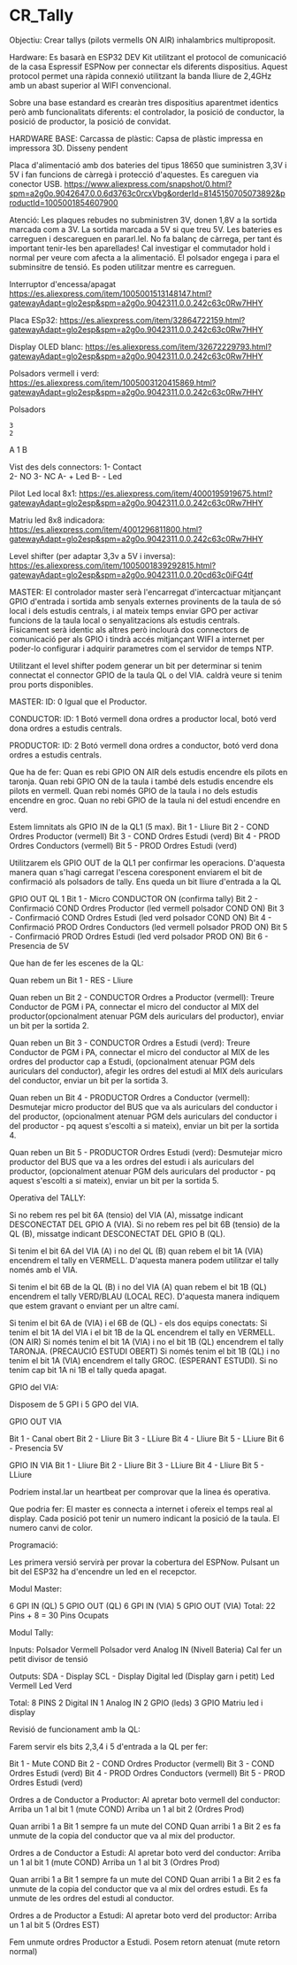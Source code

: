 # CR_Tally

Objectiu: 
Crear tallys (pilots vermells ON AIR) inhalambrics multiproposit.

Hardware:
Es basarà en ESP32 DEV Kit utilitzant el protocol de comunicació de la casa Espressif ESPNow per connectar els diferents dispositius.
Aquest protocol permet una ràpida connexió utilitzant la banda lliure de 2,4GHz amb un abast superior al WIFI convencional.

Sobre una base estandard es crearàn tres dispositius aparentmet identics però amb funcionalitats diferents: el controlador, la posició de conductor, la posició de productor, la posició de convidat.

HARDWARE BASE:
Carcassa de plàstic: Capsa de plàstic impressa en impressora 3D.
Disseny pendent

Placa d'alimentació amb dos bateries del tipus 18650 que suministren 3,3V i 5V i fan funcions de càrregà i protecció d'aquestes. Es careguen via conector USB.
https://www.aliexpress.com/snapshot/0.html?spm=a2g0o.9042647.0.0.6d3763c0rcxVbg&orderId=8145150705073892&productId=1005001854607900

Atenció: Les plaques rebudes no subministren 3V, donen 1,8V a la sortida marcada com a 3V. La sortida marcada a 5V si que treu 5V. Les bateries es carreguen i descareguen en pararl.lel. No fa balanç de càrrega, per tant és important tenir-les ben aparellades!
Cal investigar el commutador hold i normal per veure com afecta a la alimentació. El polsador engega i para el subminsitre de tensió. Es poden utilitzar mentre es carreguen.


Interruptor d'encessa/apagat
https://es.aliexpress.com/item/1005001513148147.html?gatewayAdapt=glo2esp&spm=a2g0o.9042311.0.0.242c63c0Rw7HHY

Placa ESp32:
https://es.aliexpress.com/item/32864722159.html?gatewayAdapt=glo2esp&spm=a2g0o.9042311.0.0.242c63c0Rw7HHY

Display OLED blanc:
https://es.aliexpress.com/item/32672229793.html?gatewayAdapt=glo2esp&spm=a2g0o.9042311.0.0.242c63c0Rw7HHY

Polsadors vermell i verd:
https://es.aliexpress.com/item/1005003120415869.html?gatewayAdapt=glo2esp&spm=a2g0o.9042311.0.0.242c63c0Rw7HHY

Polsadors

    3
    2
A   1   B

Vist des dels connectors:
1- Contact  
2- NO
3- NC
A- + Led
B- - Led

Pilot Led local 8x1:
https://es.aliexpress.com/item/4000195919675.html?gatewayAdapt=glo2esp&spm=a2g0o.9042311.0.0.242c63c0Rw7HHY

Matriu led 8x8 indicadora:
https://es.aliexpress.com/item/4001296811800.html?gatewayAdapt=glo2esp&spm=a2g0o.9042311.0.0.242c63c0Rw7HHY

Level shifter (per adaptar 3,3v a 5V i inversa):
https://es.aliexpress.com/item/1005001839292815.html?gatewayAdapt=glo2esp&spm=a2g0o.9042311.0.0.20cd63c0iFG4tf


MASTER:
El controlador master serà l'encarregat d'intercactuar mitjançant GPIO d'entrada i sortida amb senyals externes provinents de la taula de só local i dels estudis centrals, i al mateix temps enviar GPO per activar funcions de la taula local o senyalitzacions als estudis centrals.  
Fisicament serà identic als altres però inclourà dos connectors de comunicació per als GPIO i tindrà accés mitjançant WIFI a internet per poder-lo configurar i adquirir parametres com el servidor de temps NTP.

Utilitzant el level shifter podem generar un bit per determinar si tenim connectat el connector GPIO de la taula QL o del VIA. caldrà veure si tenim prou ports disponibles.

MASTER: ID: 0
Igual que el Productor. 

CONDUCTOR: ID: 1
Botó vermell dona ordres a productor local, botó verd dona ordres a estudis centrals.

PRODUCTOR: ID: 2
Botó vermell dona ordres a conductor, botó verd dona ordres a estudis centrals.

Que ha de fer:
Quan es rebi GPIO ON AIR dels estudis encendre els pilots en taronja.
Quan rebi GPIO ON de la taula i també dels estudis encendre els pilots en vermell.
Quan rebi només GPIO de la taula i no dels estudis encendre en groc.
Quan no rebi GPIO de la taula ni del estudi encendre en verd.

Estem limnitats als GPIO IN de la QL1 (5 max).
Bit 1 - Lliure
Bit 2 - COND Ordres Productor (vermell)
Bit 3 - COND Ordres Estudi (verd)
Bit 4 - PROD Ordres Conductors (vermell)
Bit 5 - PROD Ordres Estudi (verd)

Utilitzarem els GPIO OUT de la QL1 per confirmar les operacions.
D'aquesta manera quan s'hagi carregat l'escena coresponent enviarem el bit de confirmació als polsadors de tally. Ens queda un bit lliure d'entrada a la QL

GPIO OUT QL 1
Bit 1 - Micro CONDUCTOR ON (confirma tally)
Bit 2 - Confirmació COND Ordres Productor (led vermell polsador COND ON)
Bit 3 - Confirmació COND Ordres Estudi (led verd polsador COND ON)
Bit 4 - Confirmació PROD Ordres Conductors (led vermell polsador PROD ON)
Bit 5 - Confirmació PROD Ordres Estudi (led verd polsador PROD ON)
Bit 6 - Presencia de 5V

Que han de fer les escenes de la QL:

Quan rebem un Bit 1 - RES - Lliure

Quan reben un Bit 2 - CONDUCTOR Ordres a Productor (vermell):
Treure Conductor de PGM i PA, connectar el micro del conductor al MIX del productor(opcionalment atenuar PGM dels auriculars del productor), enviar un bit per la sortida 2.

Quan reben un Bit 3 - CONDUCTOR Ordres a Estudi (verd):
Treure Conductor de PGM i PA, connectar el micro del conductor al MIX de les ordres del productor cap a Estudi, (opcionalment atenuar PGM dels auriculars del conductor), afegir les ordres del estudi al MIX dels auriculars del conductor, enviar un bit per la sortida 3.

Quan reben un Bit 4 - PRODUCTOR Ordres a Conductor (vermell):
Desmutejar micro productor del BUS que va als auriculars del conductor i del productor, (opcionalment atenuar PGM dels auriculars del conductor i del productor - pq aquest s'escolti a si mateix), enviar un bit per la sortida 4.

Quan reben un Bit 5 - PRODUCTOR Ordres Estudi (verd):
Desmutejar micro productor del BUS que va a les ordres del estudi i als auriculars del productor, (opcionalment atenuar PGM dels auriculars del productor - pq aquest s'escolti a si mateix), enviar un bit per la sortida 5.

Operativa del TALLY:

Si no rebem res pel bit 6A (tensio) del VIA (A), missatge indicant DESCONECTAT DEL GPIO A (VIA). 
Si no rebem res pel bit 6B (tensio) de la QL (B), missatge indicant DESCONECTAT DEL GPIO B (QL). 

Si tenim el bit 6A del VIA (A) i no del QL (B) quan rebem el bit 1A (VIA) encendrem el tally en VERMELL. D'aquesta manera podem utilitzar el tally només amb el VIA.

Si tenim el bit 6B de la QL (B) i no del VIA (A) quan rebem el bit 1B (QL) encendrem el tally VERD/BLAU  (LOCAL REC). D'aquesta manera indiquem que estem gravant o enviant per un altre camí. 

Si tenim el bit 6A de (VIA) i el 6B de (QL) - els dos equips conectats:
Si tenim el bit 1A del VIA i el bit 1B de la QL encendrem el tally en VERMELL. (ON AIR)
Si només tenim el bit 1A (VIA) i no el bit 1B (QL) encendrem el tally TARONJA. (PRECAUCIÓ ESTUDI OBERT)
Si només tenim el bit 1B (QL) i no tenim el bit 1A (VIA) encendrem el tally GROC. (ESPERANT ESTUDI).
Si no tenim cap bit 1A ni 1B el tally queda apagat.

GPIO del VIA:

Disposem de 5 GPI i 5 GPO del VIA.

GPIO OUT VIA

Bit 1 - Canal obert
Bit 2 - Lliure
Bit 3 - LLiure
Bit 4 - Lliure
Bit 5 - LLiure
Bit 6 - Presencia 5V 


GPIO IN VIA
Bit 1 - Lliure
Bit 2 - Lliure
Bit 3 - LLiure
Bit 4 - Lliure
Bit 5 - LLiure

Podriem instal.lar un heartbeat per comprovar que la linea és operativa.

Que podria fer: 
El master es connecta a internet i ofereix el temps real al display.
Cada posició pot tenir un numero indicant la posició de la taula. El numero canvi de color.

Programació: 

Les primera versió servirà per provar la cobertura del ESPNow. Pulsant un bit del ESP32 ha d'encendre un led en el recepctor.


Modul Master:

6 GPI IN (QL)
5 GPIO OUT (QL)
6 GPI IN (VIA)
5 GPIO OUT (VIA)
Total: 22 Pins + 8 = 30 Pins Ocupats

Modul Tally:

Inputs:
Polsador Vermell
Polsador verd
Analog IN (Nivell Bateria) Cal fer un petit divisor de tensió

Outputs: 
SDA - Display
SCL - Display
Digital led (Display garn i petit)
Led Vermell
Led Verd

Total: 8 PINS
2 Digital IN
1 Analog IN
2 GPIO (leds)
3 GPIO Matriu led i display

Revisió de funcionament amb la QL:

Farem servir els bits 2,3,4 i 5 d'entrada a la QL per fer: 

Bit 1 - Mute COND
Bit 2 - COND Ordres Productor (vermell)
Bit 3 - COND Ordres Estudi (verd)
Bit 4 - PROD Ordres Conductors (vermell)
Bit 5 - PROD Ordres Estudi (verd)

Ordres a de Conductor a Productor:
Al apretar boto vermell del conductor:
Arriba un 1 al bit 1 (mute COND)
Arriba un 1 al bit 2 (Ordres Prod)

Quan arribi 1 a Bit 1 sempre fa un mute del COND
Quan arribi 1 a Bit 2 es fa unmute de la copia del conductor que va al mix del productor.

Ordres a de Conductor a Estudi:
Al apretar boto verd del conductor:
Arriba un 1 al bit 1 (mute COND)
Arriba un 1 al bit 3 (Ordres Prod)

Quan arribi 1 a Bit 1 sempre fa un mute del COND
Quan arribi 1 a Bit 2 es fa unmute de la copia del conductor que va al mix del ordres estudi. Es fa unmute de les ordres del estudi al conductor.

Ordres a de Productor a Estudi:
Al apretar boto verd del productor:
Arriba un 1 al bit 5 (Ordres EST) 

Fem unmute ordres Productor a Estudi.
Posem retorn atenuat (mute retorn normal)

